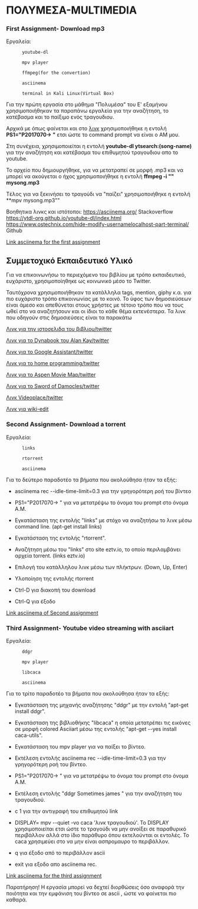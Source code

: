 # ΠΟΛΥΜΕΣΑ-MULTIMEDIA 

### First Assignment- Download mp3

Εργαλεία: 
          
          youtube-dl

          mpv player
          
          ffmpeg(for the convertion)
          
          asciinema
          
          terminal in Kali Linux(Virtual Box)
          
          
Για την πρώτη εργασία στο μάθημα "Πολυμέσα" του Ε' εξαμήνου χρησιμοποιήθηκαν τα παραπάνω εργαλεία για την αναζήτηση, το κατέβασμα και το παίξιμο ενός τραγουδιου.

Αρχικά με όπως φαίνεται και στο [λινκ](https://asciinema.org/a/Y48NlruYBUNCsIg3OtDeOHyDv) χρησιμοποιήθηκε η εντολή **PS1="P2017070-> "**
ετσι ώστε το command prompt να είναι ο ΑΜ μου.

Στη συνέχεια, χρησιμοποιείται η εντολή **youtube-dl ytsearch:(song-name)** για την αναζήτηση και κατέβασμα του επιθυμητού τραγουδιου απο το youtube.

Το αρχείο που δημιουργήθηκε, για να μετατραπεί σε μορφή .mp3 και να μπορεί να ακούγεται ο ήχος χρησιμοποιήθηκε η εντολή **ffmpeg -i "" mysong.mp3**

Tέλος για να ξεκινήσει το τραγούδι να "παίζει" χρησιμοποιήθηκε η εντολή **mpv mysong.mp3""

Βοηθητικα λινκς και ιστότοποι: https://asciinema.org/
                               Stackoverflow
                               https://ytdl-org.github.io/youtube-dl/index.html
                               https://www.ostechnix.com/hide-modify-usernamelocalhost-part-terminal/
                               Github
                               
[Link asciinema for the first assignment](https://asciinema.org/a/Y48NlruYBUNCsIg3OtDeOHyDv)                               
                               

## Συμμετοχικό Εκπαιδευτικό Υλικό

Για να επικοινωνήσω το περιεχόμενο του βιβλίου με τρόπο εκπαιδευτικό, ευχάριστο, χρησιμοποίηθηκε ως κοινωνικό μέσο το Twitter.

Ταυτόχρονα χρησιμοποιήθηκαν τα κατάλληλα tags, mention, giphy κ.α. για πιο ευχάριστο τρόπο επικοινωνίας με το κοινό. 
Το ύφος των δημοσιεύσεων είναι άμεσο και απεθύνεται στους χρήστες με τέτοιο τρόπο που να τους ωθεί στο να αναζητήσουν και οι ίδιοι το κάθε θέμα εκτενέστερα. Τα λινκ που οδηγούν στις δημοσιεύσεις είναι τα παρακάτω

[Λινκ για την ιστοσελιδα του βιβλιου/twitter](https://twitter.com/farmaki4/status/1192180854409367553)

[Λινκ για το Dynabook του Alan Kay/twitter](https://twitter.com/farmaki4/status/1192473400012353537)

[Λινκ για το Google Assistant/twitter](https://twitter.com/farmaki4/status/1193275189028642817)

[Λινκ για το home programming/twitter](https://twitter.com/farmaki4/status/1193277159378444289)

[Λινκ για το Aspen Movie Map/twitter](https://twitter.com/farmaki4/status/1193352436070731776)

[Λινκ για το Sword of Damocles/twitter](https://twitter.com/farmaki4/status/1193496946482335744)

[Λινκ Videoplace/twitter](https://twitter.com/farmaki4/status/1193507880089145344)

[Λινκ για wiki-edit](https://twitter.com/farmaki4/status/1193524594256338946)


### Second Assignment- Download a torrent

Εργαλεία: 
          
          links

          rtorrent
          
          asciinema 
         
         
Για το δεύτερο παραδοτέο τα βήματα που ακολούθησα ήταν τα εξής:

- asciinema rec --idle-time-limit=0.3 για την γρηγορότερη ροή του βίντεο

- PS1="P2017070-> " για να μετατρέψω το όνομα του prompt στο όνομα Α.Μ. 

- Εγκατάσταση της εντολής "links" με στόχο να αναζητήσω το λινκ μέσω command line. (apt-get install links)

- Εγκατάσταση της εντολής "rtorrent".

- Αναζήτηση μέσω του "links" στο site eztv.io, το οποίο περιλαμβάνει αρχεία torrent. (links eztv.io)

- Επιλογή του κατάλληλου λινκ μέσω των πλήκτρων. (Down, Up, Enter)

- Υλοποίηση της εντολής rtorrent

- Ctrl-D για διακοπή του download

- Ctrl-Q για έξοδο

[Link asciinema of Second assignment](https://asciinema.org/a/OMdqkJgfkkp0aFEdJN52VDS7p)

### Third Assignment- Youtube video streaming with asciiart

Εργαλεία: 

          ddgr
          
          mpv player
          
          libcaca
          
          asciinema
          
       
Για το τρίτο παραδοτέο τα βήματα που ακολούθησα ήταν τα εξής:

- Εγκατάσταση της μηχανής αναζήτησης "ddgr" με την εντολή "apt-get install ddgr".

- Εγκατάσταση της βιβλιοθήκης "libcaca" η οποία μετατρέπει τις εικόνες σε μορφή colored Asciiart μέσω της εντολής "apt-get --yes install caca-utils".

- Εγκατάσταση του mpv player για να παίξει το βίντεο.

- Εκτέλεση εντολής asciinema rec --idle-time-limit=0.3 για την γρηγορότερη ροή του βίντεο.

- PS1="P2017070-> " για να μετατρέψω το όνομα του prompt στο όνομα Α.Μ.

- Εκτέλεση εντολής "ddgr Sometimes james " για την αναζήτηση του τραγουδιού.

- c 1 για την αντιγραφή του επιθυμητού link

- DISPLAY= mpv --quiet -vo caca 'λινκ τραγουδιού'. Το DISPLAY χρησιμοποιείται ετσι ώστε το τραγούδι να μην ανοίξει σε παραθυρικό περιβάλλον αλλά στο ίδιο παράθυρο όπου εκτελούνται οι εντολές. Το caca χρησιμεύει στο να μην είναι ασπρομαυρο το περιβάλλον.

- q για έξοδο από το περιβάλλον ascii

- exit για εξοδο απο asciinema rec.

[Link asciinema for the third assignment](https://asciinema.org/a/pQHmZaSY0yHWkYKv9F2lUkCdw)

Παρατήρηση! Η εργασία μπορεί να δεχτεί διορθώσεις όσο αναφορά την ποιότητα και την εμφάνιση του βίντεο σε ascii , ώστε να φαίνεται πιο καθαρά.




